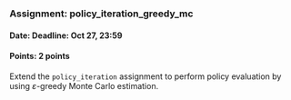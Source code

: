 ### Assignment: policy_iteration_greedy_mc
#### Date: Deadline: Oct 27, 23:59
#### Points: 2 points

Extend the `policy_iteration` assignment to perform policy evaluation
by using $ε$-greedy Monte Carlo estimation.
